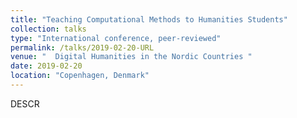 ```yaml
---
title: "Teaching Computational Methods to Humanities Students"
collection: talks
type: "International conference, peer-reviewed"
permalink: /talks/2019-02-20-URL
venue: "  Digital Humanities in the Nordic Countries "
date: 2019-02-20
location: "Copenhagen, Denmark"
---
```


DESCR
